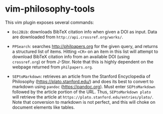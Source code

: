 # vim-philosophy-tools

This vim plugin exposes several commands:

- `Doi2Bib`: downloads BibTeX citation info when given a DOI as input. Data are
  downloaded from `http://api.crossref.org/works/`.

- `PPSearch`: searches <http://philpapers.org> for the given query, and returns
  a structured list of items. Hitting `<CR>` on an item in this list will
  attempt to download BibTeX citation info from an available DOI (using
  `crossref.org`) or from J-Stor. Note that this is highly dependent on the
  webpage returned from `philpapers.org`.

- `SEPtoMarkdown`: retrieves an article from the Stanford Encyclopedia of
  Philosophy (<https://plato.stanford.edu/>) and does its best to convert to
  markdown using `pandoc` (<https://pandoc.org>). Must enter `SEPtoMarkdown`
  followed by the article portion of the URL. Thus, `SEPtoMarkdown plato`
  will retrieve the article at `https://plato.stanford.edu/entries/plato/`.
  Note that conversion to markdown is not perfect, and this will choke on
  document elements like tables.

